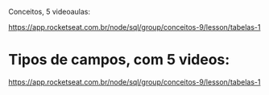 Conceitos, 5 videoaulas:

https://app.rocketseat.com.br/node/sql/group/conceitos-9/lesson/tabelas-1



# Tipos de campos, com 5 videos:

https://app.rocketseat.com.br/node/sql/group/conceitos-9/lesson/tabelas-1
